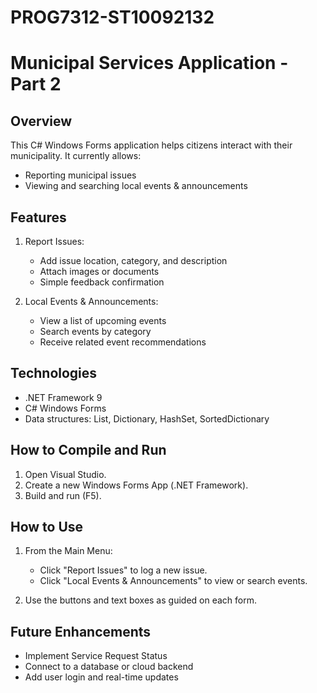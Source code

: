 # PROG7312-ST10092132
# Municipal Services Application - Part 2

## Overview
This C# Windows Forms application helps citizens interact with their municipality.
It currently allows:
- Reporting municipal issues 
- Viewing and searching local events & announcements 

## Features
1. Report Issues:
   - Add issue location, category, and description
   - Attach images or documents
   - Simple feedback confirmation

2. Local Events & Announcements:
   - View a list of upcoming events
   - Search events by category
   - Receive related event recommendations

## Technologies
- .NET Framework 9
- C# Windows Forms
- Data structures: List, Dictionary, HashSet, SortedDictionary

## How to Compile and Run
1. Open Visual Studio.
2. Create a new Windows Forms App (.NET Framework).
3. Build and run (F5).

## How to Use
1. From the Main Menu:
   - Click "Report Issues" to log a new issue.
   - Click "Local Events & Announcements" to view or search events.
 

2. Use the buttons and text boxes as guided on each form.

## Future Enhancements
- Implement Service Request Status 
- Connect to a database or cloud backend
- Add user login and real-time updates
